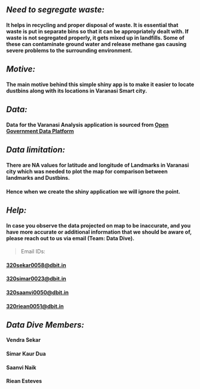 ## *Need to segregate waste:*

#### It helps in recycling and proper disposal of waste.  It is essential that waste is put in separate bins so that it can be appropriately dealt with. If waste is not segregated properly, it gets mixed up in landfills. Some of these can contaminate ground water and release methane gas causing severe problems to the surrounding environment.

## *Motive:*
#### The main motive behind this simple shiny app is to make it easier to locate dustbins along with its locations in Varanasi Smart city.

## *Data:*
#### Data for the Varanasi Analysis application is sourced from [Open Government Data Platform](https://dataspace.niua.org/dataset/varanasi)


## *Data limitation:*
#### There are  NA values for latitude and longitude of Landmarks in Varanasi city which was needed to plot the map for comparison between landmarks and Dustbins.

#### Hence when we create the shiny application we will ignore the point.

## *Help:*
#### In case you observe the data projected on map to be inaccurate, and you have more accurate or additional information that we should be aware of, please reach out to us via email (Team: Data Dive).

>Email IDs:
#### 320sekar0058@dbit.in
#### 320simar0023@dbit.in
#### 320saanvi0050@dbit.in
#### 320riean0051@dbit.in


## *Data Dive Members:*
#### Vendra Sekar

#### Simar Kaur Dua

#### Saanvi Naik

#### Riean Esteves
